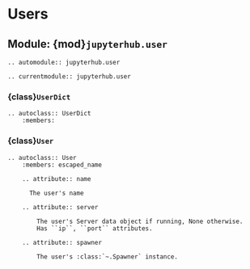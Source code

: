 # Users

## Module: {mod}`jupyterhub.user`

```{eval-rst}
.. automodule:: jupyterhub.user
```

```{eval-rst}
.. currentmodule:: jupyterhub.user
```

### {class}`UserDict`

```{eval-rst}
.. autoclass:: UserDict
    :members:

```

### {class}`User`

```{eval-rst}
.. autoclass:: User
    :members: escaped_name

    .. attribute:: name

      The user's name

    .. attribute:: server

        The user's Server data object if running, None otherwise.
        Has ``ip``, ``port`` attributes.

    .. attribute:: spawner

        The user's :class:`~.Spawner` instance.
```
